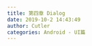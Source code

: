 ```yaml
---
title: 第四章 Dialog
date: 2019-10-2 14:43:49
author: Cutler
categories: Android - UI篇
---
```


<br><br>